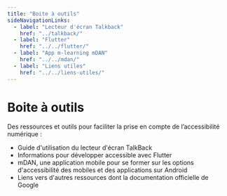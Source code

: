 ```yaml
---
title: "Boite à outils"
sideNavigationLinks:
  - label: "Lecteur d'écran Talkback"
    href: "../talkback/"
  - label: "Flutter"
    href: "../../flutter/"
  - label: "App m-learning mDAN"
    href: "../../mdan/"
  - label: "Liens utiles"
    href: "../../liens-utiles/"
---
```


# Boite à outils

Des ressources et outils pour faciliter la prise en compte de l’accessibilité numérique :

- Guide d'utilisation du lecteur d'écran TalkBack
- Informations pour développer accessible avec Flutter
- mDAN, une application mobile pour se former sur les options d'accessibilité des mobiles et des applications sur Android
- Liens vers d'autres ressources dont la documentation officielle de Google

